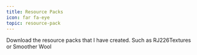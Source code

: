 ```yaml
---
title: Resource Packs
icon: far fa-eye
topic: resource-pack
---
```

Download the resource packs that I have created. Such as RJ226Textures or Smoother Wool